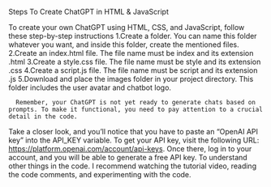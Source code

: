 Steps To Create ChatGPT in HTML & JavaScript

To create your own ChatGPT using HTML, CSS, and JavaScript, follow these step-by-step instructions
           1.Create a folder. You can name this folder whatever you want, and inside this folder, create the mentioned files.
           2.Create an index.html file. The file name must be index and its extension .html
           3.Create a style.css file. The file name must be style and its extension .css
           4.Create a script.js file. The file name must be script and its extension .js
           5.Download and place the images folder in your project directory. This folder includes the user avatar and chatbot logo.
     
      Remember, your ChatGPT is not yet ready to generate chats based on prompts. To make it functional, you need to pay attention to a crucial detail in the code.   
Take a closer look, and you’ll notice that you have to paste an “OpenAI API key” into the API_KEY variable.
To get your API key, visit the following URL: https://platform.openai.com/account/api-keys. Once there, log in to your account, and you will be able to generate a free API key. To understand other things in the code.
I recommend watching the tutorial video, reading the code comments, and experimenting with the code.



